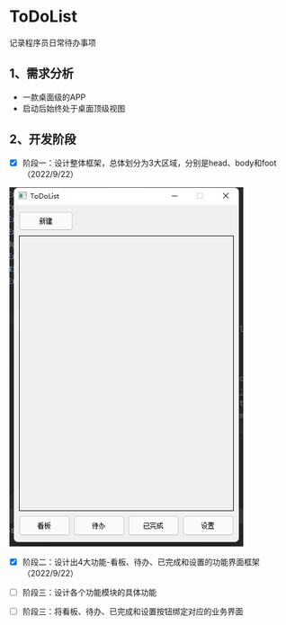 # ToDoList
 记录程序员日常待办事项
## 1、需求分析

- 一款桌面级的APP
- 启动后始终处于桌面顶级视图

## 2、开发阶段

- [x] 阶段一：设计整体框架，总体划分为3大区域，分别是head、body和foot（2022/9/22）

![微信截图_20220922013106.png](./imgs/微信截图_20220922013106.png)

- [x] 阶段二：设计出4大功能-看板、待办、已完成和设置的功能界面框架（2022/9/22）

- [ ] 阶段三：设计各个功能模块的具体功能
- [ ] 阶段三：将看板、待办、已完成和设置按钮绑定对应的业务界面